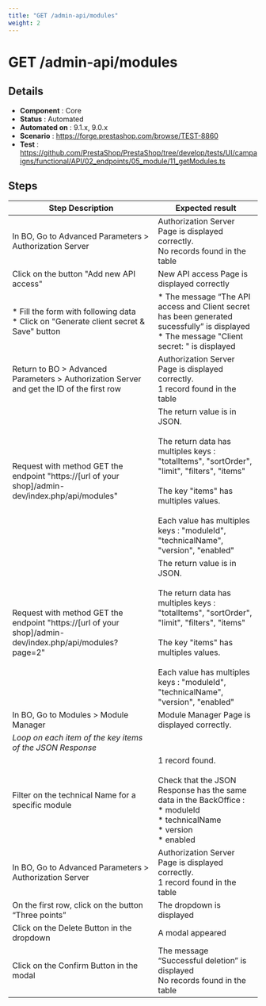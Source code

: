 ```yaml
---
title: "GET /admin-api/modules"
weight: 2
---
```


# GET /admin-api/modules
## Details
* **Component** : Core
* **Status** : Automated
* **Automated on** : 9.1.x, 9.0.x
* **Scenario** : https://forge.prestashop.com/browse/TEST-8860
* **Test** : https://github.com/PrestaShop/PrestaShop/tree/develop/tests/UI/campaigns/functional/API/02_endpoints/05_module/11_getModules.ts

## Steps
| Step Description | Expected result |
| ----- | ----- |
| In BO, Go to Advanced Parameters > Authorization Server | Authorization Server Page is displayed correctly.<br>No records found in the table |
| Click on the button "Add new API access" | New API access Page is displayed correctly |
| * Fill the form with following data<br> * Click on "Generate client secret & Save" button | * The message “The API access and Client secret has been generated sucessfully” is displayed<br> * The message "Client secret: " is displayed |
| Return to BO > Advanced Parameters > Authorization Server and get the ID of the first row | Authorization Server Page is displayed correctly.<br>1 record found in the table |
| Request with method GET the endpoint "https://[url of your shop]/admin-dev/index.php/api/modules" | The return value is in JSON.<br><br>The return data has multiples keys : "totalItems", "sortOrder", "limit", "filters", "items"<br><br>The key "items" has multiples values.<br><br>Each value has multiples keys : "moduleId", "technicalName", "version", "enabled" |
| Request with method GET the endpoint "https://[url of your shop]/admin-dev/index.php/api/modules?page=2" | The return value is in JSON.<br><br>The return data has multiples keys : "totalItems", "sortOrder", "limit", "filters", "items"<br><br>The key "items" has multiples values.<br><br>Each value has multiples keys : "moduleId", "technicalName", "version", "enabled" |
| In BO, Go to Modules > Module Manager | Module Manager Page is displayed correctly. |
| *Loop on each item of the key items of the JSON Response* |  |
| Filter on the technical Name for a specific module | 1 record found.<br><br>Check that the JSON Response has the same data in the BackOffice :<br> * moduleId<br> * technicalName<br> * version<br> * enabled |
| In BO, Go to Advanced Parameters > Authorization Server | Authorization Server Page is displayed correctly.<br>1 record found in the table |
| On the first row, click on the button “Three points” | The dropdown is displayed |
| Click on the Delete Button in the dropdown | A modal appeared |
| Click on the Confirm Button in the modal | The message “Successful deletion” is displayed<br>No records found in the table |
